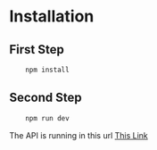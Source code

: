 # Installation

## First Step

```dart
    npm install
```

## Second Step

```dart
    npm run dev
```
The API is running in this url [This Link](http://localhost:3000)